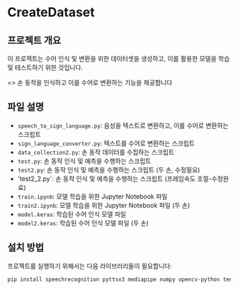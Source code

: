 # CreateDataset

## 프로젝트 개요
이 프로젝트는 수어 인식 및 변환을 위한 데이터셋을 생성하고, 이를 활용한 모델을 학습 및 테스트하기 위한 것입니다.

=> 손 동작을 인식하고 이를 수어로 변환하는 기능을 제공합니다

 
## 파일 설명
- `speech_to_sign_language.py`: 음성을 텍스트로 변환하고, 이를 수어로 변환하는 스크립트
- `sign_language_converter.py`: 텍스트를 수어로 변환하는 스크립트
- `data_collection2.py`: 손 동작 데이터를 수집하는 스크립트
- `test.py`: 손 동작 인식 및 예측을 수행하는 스크립트
- `test2.py`: 손 동작 인식 및 예측을 수행하는 스크립트 (두 손, 수정필요)
- 'test2_2.py`: 손 동작 인식 및 예측을 수행하는 스크립트 (프레임속도 조절-수정완료)
- `train.ipynb`: 모델 학습을 위한 Jupyter Notebook 파일
- `train2.ipynb`: 모델 학습을 위한 Jupyter Notebook 파일 (두 손)
- `model.keras`: 학습된 수어 인식 모델 파일
- `model2.keras`: 학습된 수어 인식 모델 파일 (두 손)

## 설치 방법
프로젝트를 실행하기 위해서는 다음 라이브러리들이 필요합니다:
```bash
pip install speechrecognition pyttsx3 mediapipe numpy opencv-python tensorflow
